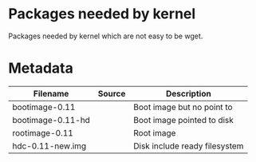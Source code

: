 # Packages needed by kernel

Packages needed by kernel which are not easy to be wget.

# Metadata

| Filename | Source | Description |
|------------------| --- |-------------------------------|
| bootimage-0.11 |  | Boot image but no point to |
| bootimage-0.11-hd |  | Boot image pointed to disk |
| rootimage-0.11 |  | Root image |
| hdc-0.11-new.img |  | Disk include ready filesystem |

